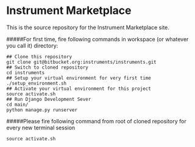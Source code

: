 Instrument Marketplace
======================

This is the source repository for the Instrument Marketplace site.

#####For first time, fire following commands in workspace (or whatever you call it) directory:

	## Clone this repository
	git clone git@bitbucket.org:instruments/instruments.git
	## Switch to cloned repository
	cd instruments
	## Setup your virtual environment for very first time
	./setup_environment.sh
	## Activate your virtual environment for this project
	source activate.sh
	## Run Django Development Sever
	cd main/
	python manage.py runserver

#####Please fire following command from root of cloned repository for every new terminal session

	source activate.sh


